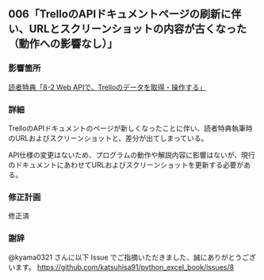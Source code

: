 ## 006「TrelloのAPIドキュメントページの刷新に伴い、URLとスクリーンショットの内容が古くなった（動作への影響なし）」

### 影響箇所
[読者特典「8-2 Web APIで、Trelloのデータを取得・操作する」](https://github.com/katsuhisa91/python_excel_book/blob/master/trello_archive/README.md#%E3%82%B3%E3%83%A9%E3%83%A0api%E3%83%89%E3%82%AD%E3%83%A5%E3%83%A1%E3%83%B3%E3%83%88%E3%81%AE%E8%AA%AD%E3%81%BF%E6%96%B9)

### 詳細
TrelloのAPIドキュメントのページが新しくなったことに伴い、読者特典執筆時のURLおよびスクリーンショットと、差分が出てしまっている。

API仕様の変更はないため、プログラムの動作や解説内容に影響はないが、現行のドキュメントにあわせてURLおよびスクリーンショットを更新する必要がある。

### 修正計画
修正済

### 謝辞
@kyama0321 さんに以下 Issue でご指摘いただきました、誠にありがとうございます。
https://github.com/katsuhisa91/python_excel_book/issues/8

